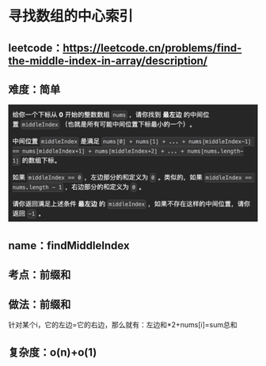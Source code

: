 # 寻找数组的中心索引

## leetcode：https://leetcode.cn/problems/find-the-middle-index-in-array/description/

## 难度：简单

![alt text](image.png)

## name：findMiddleIndex

## 考点：前缀和

## 做法：前缀和

针对某个i，它的左边=它的右边，那么就有：左边和*2+nums[i]=sum总和

## 复杂度：o(n)+o(1)